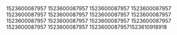 1523600087957
1523600087957
1523600087957
1523600087957
1523600087957
1523600087957
1523600087957
1523600087957
1523600087957
1523600087957
1523600087957
1523600087957
1523600087957
1523600087957
15236000879571523610918918